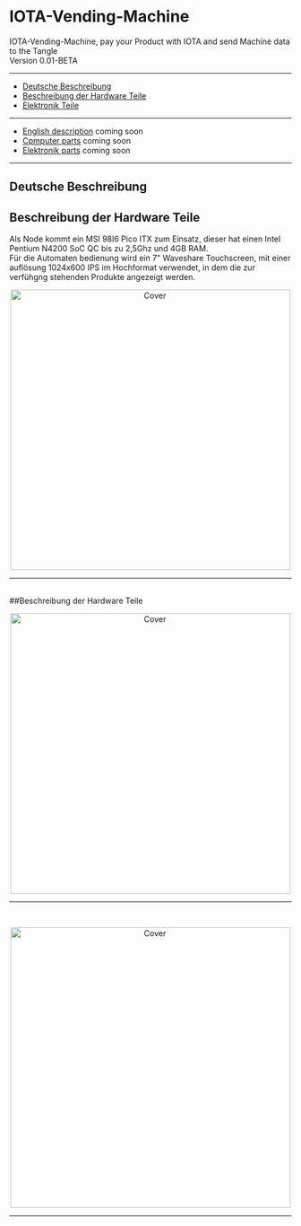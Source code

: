 # IOTA-Vending-Machine
IOTA-Vending-Machine, pay your Product with IOTA and send Machine data to the Tangle
<br>
Version 0.01-BETA 

* * *

+ [Deutsche Beschreibung](#german)
+ [Beschreibung der Hardware Teile](#PCHarware)
+ [Elektronik Teile](#Elektronikteile)
***
+ [English description](#english) coming soon
+ [Cpmputer parts](#PCHarwareparts) coming soon
+ [Elektronik parts](#Elektronikpatrs) coming soon

* * *
<a name="german"></a><h2>Deutsche Beschreibung</h2>

<a name="PCHarware"></a><h2>Beschreibung der Hardware Teile</h2>
Als Node kommt ein MSI 98I6 Pico ITX zum Einsatz, dieser hat einen Intel Pentium N4200 SoC QC bis zu 2,5Ghz und 4GB RAM.
<br>
Für die Automaten bedienung wird ein 7" Waveshare Touchscreen, mit einer auflösung 1024x600 IPS im Hochformat verwendet, in dem die zur verfühgng stehenden Produkte angezeigt werden.
<br>


<p><center><img src="https://oxinon.com/wp-content/uploads/2019/02/KomponentAll5.png" alt="Cover" width="500"></center></p>
<hr>
<br>
##<a name="Elektronikteile"></a>Beschreibung der Hardware Teile


<p><center><img src="https://oxinon.com/wp-content/uploads/2019/02/BridgeBlockDiag.png" alt="Cover" width="500"></center></p>
<hr>
<br>
<p><center><img src="https://oxinon.com/wp-content/uploads/2019/02/fritzing.png" alt="Cover" width="500"></center></p>
<hr>
<br>

